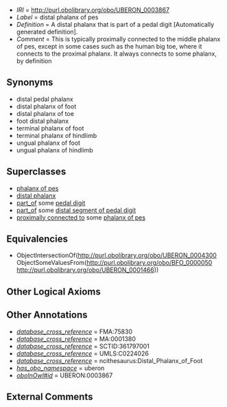  * *IRI* = http://purl.obolibrary.org/obo/UBERON_0003867
 * *Label* = distal phalanx of pes
 * *Definition* = A distal phalanx that is part of a pedal digit [Automatically generated definition].
 * *Comment* = This is typically proximally connected to the middle phalanx of pes, except in some cases such as the human big toe, where it connects to the proximal phalanx. It always connects to some phalanx, by definition

## Synonyms

 * distal pedal phalanx
 * distal phalanx of foot
 * distal phalanx of toe
 * foot distal phalanx
 * terminal phalanx of foot
 * terminal phalanx of hindlimb
 * ungual phalanx of foot
 * ungual phalanx of hindlimb

## Superclasses

 * [phalanx of pes](../../UBERON/49/UBERON_0001449.md)
 * [distal phalanx](../../UBERON/00/UBERON_0004300.md)
 * [part_of](../../BFO/50/BFO_0000050.md) some [pedal digit](../../UBERON/66/UBERON_0001466.md)
 * [part_of](../../BFO/50/BFO_0000050.md) some [distal segment of pedal digit](../../UBERON/53/UBERON_0009553.md)
 * [proximally connected to](../../core#proximally/to/core#proximally_connected_to.md) some [phalanx of pes](../../UBERON/49/UBERON_0001449.md)

## Equivalencies

 * ObjectIntersectionOf(<http://purl.obolibrary.org/obo/UBERON_0004300> ObjectSomeValuesFrom(<http://purl.obolibrary.org/obo/BFO_0000050> <http://purl.obolibrary.org/obo/UBERON_0001466>))

## Other Logical Axioms


## Other Annotations

 * *[database_cross_reference](../../ef/oboInOwl#hasDbXref.md)* = FMA:75830
 * *[database_cross_reference](../../ef/oboInOwl#hasDbXref.md)* = MA:0001380
 * *[database_cross_reference](../../ef/oboInOwl#hasDbXref.md)* = SCTID:361797001
 * *[database_cross_reference](../../ef/oboInOwl#hasDbXref.md)* = UMLS:C0224026
 * *[database_cross_reference](../../ef/oboInOwl#hasDbXref.md)* = ncithesaurus:Distal_Phalanx_of_Foot
 * *[has_obo_namespace](../../ce/oboInOwl#hasOBONamespace.md)* = uberon
 * *[oboInOwl#id](../../id/oboInOwl#id.md)* = UBERON:0003867

## External Comments


